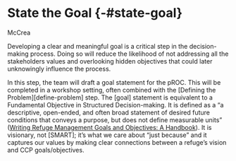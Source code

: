 # State the Goal {-#state-goal}
McCrea


Developing a clear and meaningful goal is a critical step in the decision-making process. Doing so will reduce the likelihood of not addressing all the stakeholders values and overlooking hidden objectives that could later unknowingly influence the process. 

In this step, the team will draft a goal statement for the pROC. This will be completed in a workshop setting, often combined with the [Defining the Problem][define-problem] step. The [goal] statement is equivalent to a Fundamental Objective in Structured Decision-making. It is defined as a “a descriptive, open-ended, and often broad statement of desired future conditions that conveys a purpose, but does not define measurable units” ([Writing Refuge Management Goals and Objectives: A Handbook](https://www.fws.gov/refuges/policiesandbudget/pdfs/writingrefugegoals_022504.pdf)). It is visionary, not [SMART];  it’s what we care about “just because” and it captures our values by making clear connections between a refuge’s vision and CCP goals/objectives. 
